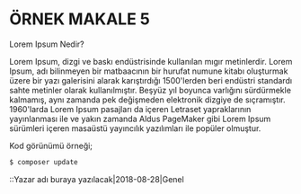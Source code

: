 # ÖRNEK MAKALE 5


Lorem Ipsum Nedir?

Lorem Ipsum, dizgi ve baskı endüstrisinde kullanılan mıgır metinlerdir. Lorem Ipsum, adı bilinmeyen bir matbaacının bir hurufat numune kitabı oluşturmak üzere bir yazı galerisini alarak karıştırdığı 1500'lerden beri endüstri standardı sahte metinler olarak kullanılmıştır. Beşyüz yıl boyunca varlığını sürdürmekle kalmamış, aynı zamanda pek değişmeden elektronik dizgiye de sıçramıştır. 1960'larda Lorem Ipsum pasajları da içeren Letraset yapraklarının yayınlanması ile ve yakın zamanda Aldus PageMaker gibi Lorem Ipsum sürümleri içeren masaüstü yayıncılık yazılımları ile popüler olmuştur.

Kod görünümü örneği;

```bash
$ composer update
```

::Yazar adı buraya yazılacak|2018-08-28|Genel

